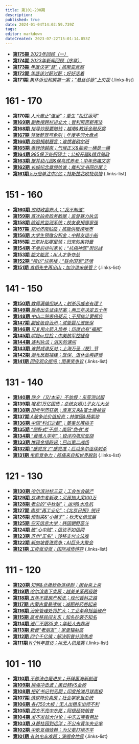 ```yaml
---
title: 第101-200期
description: 
published: true
date: 2024-01-04T14:02:59.739Z
tags: 
editor: markdown
dateCreated: 2023-07-22T15:01:14.053Z
---
```


<!-- # 191 - 200

- [**第200期** **](./101-200/200.md)
- [**第199期** **](./101-200/199.md)
- [**第198期** **](./101-200/198.md)
- [**第197期** **](./101-200/197.md)
- [**第196期** **](./101-200/196.md)
- [**第195期** **](./101-200/195.md)
- [**第194期** **](./101-200/194.md)
- [**第193期** **](./101-200/193.md)
- [**第192期** **](./101-200/192.md)
- [**第191期** **](./101-200/191.md)
{.links-list}

# 181 - 190

- [**第190期** **](./101-200/190.md)
- [**第189期** **](./101-200/189.md)
- [**第188期** **](./101-200/188.md)
- [**第187期** **](./101-200/187.md)
- [**第186期** **](./101-200/186.md)
- [**第185期** **](./101-200/185.md)
- [**第184期** **](./101-200/184.md)
- [**第183期** **](./101-200/183.md)
- [**第182期** **](./101-200/182.md)
- [**第181期** **](./101-200/181.md)
{.links-list}

# 171 - 180

- [**第180期** **](./101-200/180.md)
- [**第179期** **](./101-200/179.md)
- [**第178期** **](./101-200/178.md)
- [**第177期** **](./101-200/177.md)
- [**第176期** **](./101-200/176.md)
- [**第175期** **](./101-200/175.md)-->

- [**第175期** *2023年回顾（一）*](./101-200/175.md)
- [**第174期** *2023年新闻回顾（序章）*](./101-200/174.md)
- [**第173期** *年度汉字“苔”；核聚变竞赛*](./101-200/173.md)
- [**第172期** *年底该讨薪讨薪；好好活着*](./101-200/172.md)
- [**第171期** *集体诉讼和解第一案；“悬丝诊脉”上央视*](./101-200/171.md)
{.links-list}

# 161 - 170

- [**第170期** *人大废止“连坐”；重生 “松辽运河”*](./101-200/170.md)
- [**第169期** *副教授跨栏进北大；智利再否新宪法*](./101-200/169.md)
- [**第168期** *指导炒股要赔钱；越南&教廷金融反腐*](./101-200/168.md)
- [**第167期** *轻微醉驾可免刑；年度字词大盘点*](./101-200/167.md)
- [**第166期** *鼓励捐献器官；谁惯着欧尔班*](./101-200/166.md)
- [**第165期** *香饽饽越南；气候正义&能卖一桶是一桶*](./101-200/165.md)
- [**第164期** *985保卫处招硕士；公投开疆&精兵简政*](./101-200/164.md)
- [**第163期** *撤并幼儿园&候鸟式养老；中年伤痛文学*](./101-200/163.md)
- [**第162期** *长城纪念章颁给谁；裁判文书网烂尾？*](./101-200/162.md)
- [**第161期** *5万倍单注中2亿；特斯拉北欧特烦恼*](./101-200/161.md)
{.links-list}

# 151 - 160

- [**第160期** *穷财政富养人；“我不知道”*](./101-200/160.md)
- [**第159期** *首次拍卖政务数据；监督暴力执法*](./101-200/159.md)
- [**第158期** *防返贫监测系统；校友豪捐哪家强*](./101-200/158.md)
- [**第157期** *郑州济南贴贴；核能供暖跨地市*](./101-200/157.md)
- [**第156期** *大学生预缴公积金；中韩友谊小船*](./101-200/156.md)
- [**第155期** *三孩补贴哪里领；归来的奥特曼*](./101-200/155.md)
- [**第154期** *不坐前排叫家长；“抗癌神医”舆论战*](./101-200/154.md)
- [**第153期** *能文能武；AI人才争夺战*](./101-200/153.md)
- [**第152期** *“暗访”烂尾楼；“联合国军”还魂*](./101-200/152.md)
- [**第151期** *首相先生再出山；加沙谁来接管？*](./101-200/151.md)
{.links-list}

# 141 - 150

- [**第150期** *教师满编但缺人；射杀示威者有理？*](./101-200/150.md)
- [**第149期** *贩卖出生证连环案；两三年决定五十年*](./101-200/149.md)
- [**第148期** *中山二院患癌疑云；干预统计要报告*](./101-200/148.md)
- [**第147期** *副省级自治州；试管婴儿进医保*](./101-200/147.md)
- [**第146期** *可复用火箭入场券；印度也有“福报”*](./101-200/146.md)
- [**第145期** *哄抢or捡拾；中美核军控磋商*](./101-200/145.md)
- [**第144期** *逐利执法；消失的课间*](./101-200/144.md)
- [**第143期** *谁赞成谁反对；上海万圣（梗）节*](./101-200/143.md)
- [**第142期** *湖北反超福建；医保、退休金再辟谣*](./101-200/142.md)
- [**第141期** *回应观众提问；雨果奖争议*](./101-200/141.md)
{.links-list}

# 131 - 140

- [**第140期** *除夕（又/本来）不放假；东亚测试服*](./101-200/140.md)
- [**第139期** *增发1万亿国债；总统女婿儿子女儿大战*](./101-200/139.md)
- [**第138期** *国考学历狂飙；库克又来&富士康被查*](./101-200/138.md)
- [**第137期** *A股争论价值投资；林徽因&杨紫琼*](./101-200/137.md)
- [**第136期** *中国“科幻之都”；董事长撂挑子*](./101-200/136.md)
- [**第135期** *“侧卧式”干部；南阳“伪书”考*](./101-200/135.md)
- [**第134期** *“最难入学年”；锐评内塔尼亚胡*](./101-200/134.md)
- [**第133期** *堆现金墙辟谣；巴以第二战场*](./101-200/133.md)
- [**第132期** *“感觉贪了”感觉准；厄瓜多尔连续刺杀*](./101-200/132.md)
- [**第131期** *电影竞争力；阵痛来自和世界脱轨*](./101-200/131.md)
{.links-list}

# 121 - 130

- [**第130期** *哈尔滨对标三亚；工会也会破产*](./101-200/130.md)
- [**第129期** *京津中考新政；买房抽大奖100万*](./101-200/129.md)
- [**第128期** *老总的“中秋劫”； 运河&水危机*](./101-200/128.md)
- [**第127期** *南京“再工业化”；《北京日报》锐评*](./101-200/127.md)
- [**第126期** *预制菜&“小舅子”；秋天化债进展*](./101-200/126.md)
- [**第125期** *空天信息大学；韩国朝野恶斗*](./101-200/125.md)
- [**第124期** *破“心中贼”；信访不如信网*](./101-200/124.md)
- [**第123期** *苏州“正名”；转移支付立法难*](./101-200/123.md)
- [**第122期** *新加坡香港竞争；AI巨头大聚会*](./101-200/122.md)
- [**第121期** *工资涨没涨；国际减债博弈*](./101-200/121.md)
{.links-list}


# 111 - 120

- [**第120期** *知网&北极鲶鱼连续剧；闽台亲上亲*](./101-200/120.md)
- [**第119期** *哈尔滨南下卖房；越美关系两级跳*](./101-200/119.md)
- [**第118期** *五年不提房产税法；现代香料之路*](./101-200/118.md)
- [**第117期** *内蒙古雷暴哮喘；减肥神药卷起来*](./101-200/117.md)
- [**第116期** *治安管理处罚扩大；工业革命摇篮破产*](./101-200/116.md)
- [**第115期** *高考移民闯关东；知名抄袭不知名*](./101-200/115.md)
- [**第114期** *进厂不限35岁；年轻人去非洲*](./101-200/114.md)
- [**第113期** *新晋“老朋友”；家里辐射高*](./101-200/113.md)
- [**第112期** *四个千亿镇；解决职普分流焦虑*](./101-200/112.md)
- [**第111期** *N个N年首访；AI无人机竞赛*](./101-200/111.md)
{.links-list}

# 101 - 110

- [**第110期** *不修法也是进步；开辟黑海新航道*](./101-200/110.md)
- [**第109期** *排海冲击波；美日韩VS金砖*](./101-200/109.md)
- [**第108期** *挖矿书记判无期；印度抢滩月球南极*](./101-200/108.md)
- [**第107期** *请求降价卖房；社会学家当总统*](./101-200/107.md)
- [**第106期** *各打50大板；无人出租车出师不利*](./101-200/106.md)
- [**第105期** *西方不亮中东亮；阿根廷特朗普*](./101-200/105.md)
- [**第104期** *发不发钱大讨论；中东去哪看芭比*](./101-200/104.md)
- [**第103期** *从碧桂园到远洋；不公布青年失业率*](./101-200/103.md)
- [**第102期** *中欧互相依赖；为父辈打抱不平*](./101-200/102.md)
- [**第101期** *有轨电车难题；演唱会地震*](./101-200/101.md)
{.links-list}